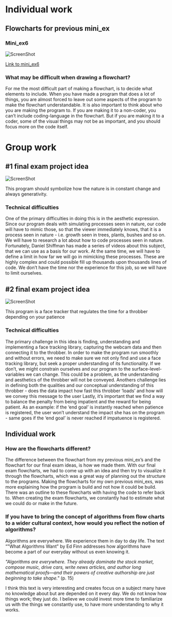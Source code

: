 # Individual work

## Flowcharts for previous mini_ex

### Mini_ex6
![ScreenShot](https://github.com/nannastoerup/Mini_ex/blob/master/mini_ex9/mini_ex6%20flowchart.png)

[Link to mini_ex6](https://github.com/nannastoerup/Mini_ex/tree/master/mini_ex6) 

### What may be difficult when drawing a flowchart? 
For me the most difficult part of making a flowchart, is to decide what elements to include. When you have made a program that does a lot of things, you are almost forced to leave out some aspects of the program to make the flowchart understandable. It is also important to think about who you are making the program to. If you are making it to a non-coder, you can’t include coding-language in the flowchart. But if you are making it to a coder, some of the visual things may not be as important, and you should focus more on the code itself. 

# Group work

## #1 final exam project idea
![ScreenShot](https://github.com/nannastoerup/Mini_ex/blob/master/mini_ex9/FinalExam%20-%20flowchart1.png) 

This program should symbolize how the nature is in constant change and always generativity. 

### Technical difficulties
One of the primary difficulties in doing this is in the aesthetic expression. Since our program deals with simulating processes seen in nature, our code will have to mimic those, so that the viewer immediately knows, that it is a process seen in nature - i.e. growth seen in trees, plants, bushes and so on. We will have to research a lot about how to code processes seen in nature. Fortunately, Daniel Shiffman has made a series of videos about this subject, that we can use as a basis for our work.
   At the same time, we will have to define a limit in how far we will go in mimicking these processes. These are highly complex and could possible fill up thousands upon thousands lines of code. We don’t have the time nor the experience for this job, so we will have to limit ourselves. 
   
   
## #2 final exam project idea
![ScreenShot](https://github.com/nannastoerup/Mini_ex/blob/master/mini_ex9/Flowchart2.png)

This program is a face tracker that regulates the time for a throbber depending on your patience 

### Technical difficulties
The primary challenge in this idea is finding, understanding and implementing a face tracking library, capturing the webcam data and then connecting it to the throbber. In order to make the program run smoothly and without errors, we need to make sure we not only find and use a face tracking library, but seek a proper understanding of its functionality. If we don’t, we might constrain ourselves and our program to the surface-level-variables we can change. This could be a problem, as the understanding and aesthetics of the throbber will not be conveyed.
   Anothers challenge lies in defining both the qualities and our conceptual understanding of this throbber - does the data impact how fast this throbber ‘loads’ and how will we convey this message to the user
    Lastly, it’s important that we find a way to balance the penalty from being impatient and the reward for being patient. As an example: if the ‘end goal’ is instantly reached when patience is registered, the user won’t understand the impact she has on the program - same goes if the ‘end goal’ is never reached if impatuence is registered.
    
## Individual work

### How are the flowcharts different? 
The difference between the flowchart from my previous mini_ex’s and the flowchart for our final exam ideas, is how we made them. With our final exam flowcharts, we had to come up with an idea and then try to visualize it through the flowcharts, which was a great way of planning out the structure to the programs. Making the flowcharts for my own previous mini_exs, was more explaining how the program is build and not how it could be build. There was an outline to these flowcharts with having the code to refer back to. When creating the exam flowcharts, we constantly had to estimate what we could do or make in the future. 

### If you have to bring the concept of algorithms from flow charts to a wider cultural context, how would you reflect the notion of algorithms? 
Algorithms are everywhere. We experience them in day to day life. The text “"What Algorithms Want" by Ed Finn addresses how algorithms have become a part of our everyday without us even knowing it. 

*"Algorithms are everywhere. They already dominate the stock market, compose music, drive cars, write news articles, and author long mathematical proofs—and their powers of creative authorship are just beginning to take shape."* (p. 15)

I think this text is very interesting and creates focus on a subject many have no knowledge about but are depended on it every day. We do not know how things work; they just do. 
I believe we could invest more time to familiarize us with the things we constantly use, to have more understanding to why it works. 
